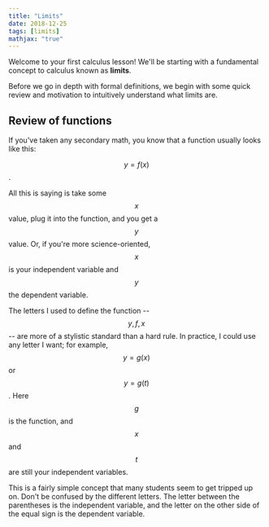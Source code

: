 ```yaml
---
title: "Limits"
date: 2018-12-25
tags: [limits]
mathjax: "true"
---
```


Welcome to your first calculus lesson! We'll be starting with a fundamental concept to calculus known as **limits**.

Before we go in depth with formal definitions, we begin with some quick review and motivation to intuitively understand what limits are.

## Review of functions

If you've taken any secondary math, you know that a function usually looks like this:

$$y = f(x)$$.

All this is saying is take some $$x$$ value, plug it into the function, and you get a $$y$$ value. Or, if you're more science-oriented, $$x$$ is your independent variable and $$y$$ the dependent variable.

The letters I used to define the function -- $$y,\,f,\,x$$ -- are more of a stylistic standard than a hard rule. In practice, I could use any letter I want; for example, $$y = g(x)$$ or $$y = g(t)$$. Here $$g$$ is the function, and $$x$$ and $$t$$ are still your independent variables.

This is a fairly simple concept that many students seem to get tripped up on. Don't be confused by the different letters. The letter between the parentheses is the independent variable, and the letter on the other side of the equal sign is the dependent variable.
